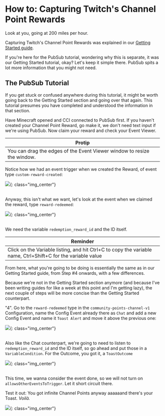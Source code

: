 How to&#58; Capturing Twitch's Channel Point Rewards
================================================

Look at you, going at 200 miles per hour. 

Capturing Twitch's Channel Point Rewards was explained in our [Getting Started guide](../../gettingstarted/processingevent/). 

If you're here for the PubSub tutorial, wondering why this is separate, it was our Getting Started tutorial, okay? Let's keep it simple there. PubSub spits a lot more information that you might not need.

## The PubSub Tutorial

If you get stuck or confused anywhere during this tutorial, it might be worth going back to the Getting Started section and going over that again. This tutorial presumes you have completed and understood the information in that section.

Have Minecraft opened and CCI connected to PubSub first. If you haven't created your Channel Point Reward, go make it, we don't need text input if we're using PubSub. Now claim your reward and check your Event Viewer.

| Protip |
| ------ |
| You can drag the edges of the Event Viewer window to resize the window.       |

Notice how we had an event trigger when we created the Reward, of event type `custom-reward-created`:

![](./images/twitchchannelpointreward/newreward.png){: class="img_center"}
<br />
<br />

Anyway, this isn't what we want, let's look at the event when we claimed the reward, type `reward-redeemed`:

![](./images/twitchchannelpointreward/redeemreward.png){: class="img_center"}
<br />
<br />

We need the variable `redemption_reward_id` and the ID itself.

| Reminder                                                                                                     |
| ------------------------------------------------------------------------------------------------------------ |
| Click on the Variable listing, and hit Ctrl+C to copy the variable name, Ctrl+Shift+C for the variable value |

From here, what you're going to be doing is essentially the same as in our Getting Started guide, from Step #4 onwards, with a few differences.

Because we're not in the Getting Started section anymore (and because I've been writing guides for like a week at this point and I'm getting lazy), the next couple of steps will be more concise than the Getting Started counterpart.

"4". Go to the `reward-redeemed` type in the `community-points-channel-v1` Configuration, name the Config Event already there as `Chat` and add a new Config Event and name it `Toast Alert` and move it above the previous one:

![](./images/twitchchannelpointreward/event.png){: class="img_center"}
<br />
<br />

Also like the Chat counterpart, we're going to need to listen to `redemption_reward_id` and the ID itself, so go ahead and put those in a `VariableCondition`. For the Outcome, you got it, a `ToastOutcome`

![](./images/twitchchannelpointreward/eventcomplete.png){: class="img_center"}
<br />
<br />

This time, we wanna consider the event done, so we will not turn on `allowsOtherEventsToTrigger`. Let it short circuit there.

Test it out: You got infinite Channel Points anyway aaaaaand there's your Toast. *Voilà.*

![](./images/twitchchannelpointreward/toast.png){: class="img_center"}
<br />
<br />

